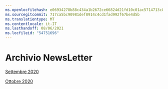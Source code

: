 ```yaml
---
ms.openlocfilehash: e06934278b88c434a1b2672ce66824d21fd10c01ac5714713c864f9181d85a47
ms.sourcegitcommit: 717ca5bc90981def8914c4cd1fad992f67be4d5b
ms.translationtype: MT
ms.contentlocale: it-IT
ms.lasthandoff: 08/06/2021
ms.locfileid: "54751696"
---
```



# <a name="newsletter-archive"></a>Archivio NewsLetter

[Settembre 2020](https://github.com/MicrosoftDocs/OfficeDocs-AppCompliance-pr/blob/master/Apps/docs/September%202020.md)

[Ottobre 2020](https://github.com/MicrosoftDocs/OfficeDocs-AppCompliance-pr/blob/master/Apps/docs/October%202020.md)
